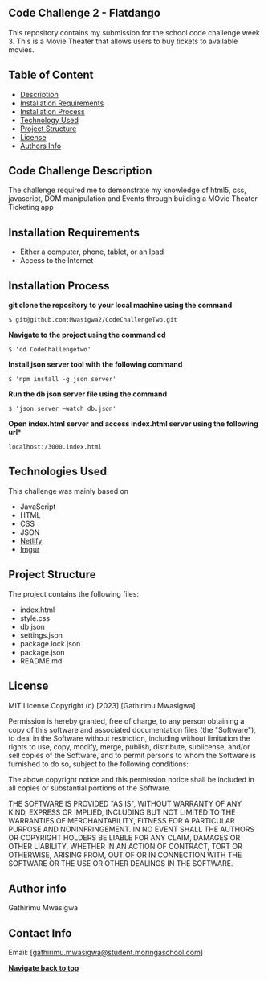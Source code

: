 ## Code Challenge 2 - Flatdango
This repository contains my submission for the school code challenge week 3.
This is a Movie Theater that allows users to buy tickets to available movies.

## Table of Content
- [Description](https://github.com/Mwasigwa2/CodeChallengeTwo#code-challenge-description)
- [Installation Requirements](https://github.com/Mwasigwa2/CodeChallengeTwo#installation-requirements)
- [Installation Process](https://github.com/Mwasigwa2/CodeChallengeTwo#installation-process)
- [Technology Used](https://github.com/Mwasigwa2/CodeChallengeTwo#author-info)
- [Project Structure](https://github.com/Mwasigwa2/CodeChallengeTwo#project-structure)
- [License](https://github.com/Mwasigwa2/CodeChallengeTwo#license)
- [Authors Info](https://github.com/Mwasigwa2/CodeChallengeTwo#author-info)

## Code Challenge Description
The challenge required me to demonstrate my knowledge of html5, css, javascript, DOM manipulation and Events through building a  MOvie Theater Ticketing app

## Installation Requirements 
- Either a computer, phone, tablet, or an Ipad
- Access to the Internet

## Installation Process

**git clone the repository to your local machine using the command**

```
$ git@github.com:Mwasigwa2/CodeChallengeTwo.git
```

**Navigate to the project using the command cd**
```
$ 'cd CodeChallengetwo'
```
**Install json server tool with the following command**
```
$ 'npm install -g json server'
```

**Run the db json server file using the command**

```
$ 'json server –watch db.json'
```

**Open index.html server and access index.html server using the following url***

```
localhost:/3000.index.html
```


## Technologies Used
This challenge was mainly based on
- JavaScript
- HTML
- CSS
- JSON
- [Netlify](https://www.netlify.com/)
- [Imgur](https://imgur.com/)
  
## Project Structure
  The project contains the following files:
  - index.html
  - style.css
  - db json
  - settings.json
  - package.lock.json
  - package.json
  - README.md
## License
MIT License
Copyright (c) [2023] [Gathirimu Mwasigwa]

Permission is hereby granted, free of charge, to any person obtaining a copy
of this software and associated documentation files (the "Software"), to deal
in the Software without restriction, including without limitation the rights
to use, copy, modify, merge, publish, distribute, sublicense, and/or sell
copies of the Software, and to permit persons to whom the Software is
furnished to do so, subject to the following conditions:

The above copyright notice and this permission notice shall be included in all
copies or substantial portions of the Software.

THE SOFTWARE IS PROVIDED "AS IS", WITHOUT WARRANTY OF ANY KIND, EXPRESS OR
IMPLIED, INCLUDING BUT NOT LIMITED TO THE WARRANTIES OF MERCHANTABILITY,
FITNESS FOR A PARTICULAR PURPOSE AND NONINFRINGEMENT. IN NO EVENT SHALL THE
AUTHORS OR COPYRIGHT HOLDERS BE LIABLE FOR ANY CLAIM, DAMAGES OR OTHER
LIABILITY, WHETHER IN AN ACTION OF CONTRACT, TORT OR OTHERWISE, ARISING FROM,
OUT OF OR IN CONNECTION WITH THE SOFTWARE OR THE USE OR OTHER DEALINGS IN THE
SOFTWARE.

## Author info
Gathirimu Mwasigwa
## Contact Info
Email: [gathirimu.mwasigwa@student.moringaschool.com]

[**Navigate back to top**](https://github.com/Mwasigwa2/CodeChallengeTwo)
